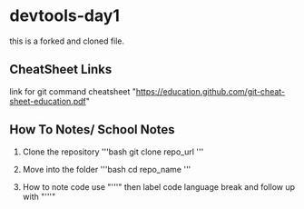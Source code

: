 # devtools-day1

this is a forked and cloned file.

## CheatSheet Links
link for git command cheatsheet 
"https://education.github.com/git-cheat-sheet-education.pdf"

## How To Notes/ School Notes
1. Clone the repository
'''bash 
git clone repo_url
'''

2. Move into the folder
'''bash
cd repo_name
'''

3. How to note code
use "'''" then label code language
break and follow up with "'''"



